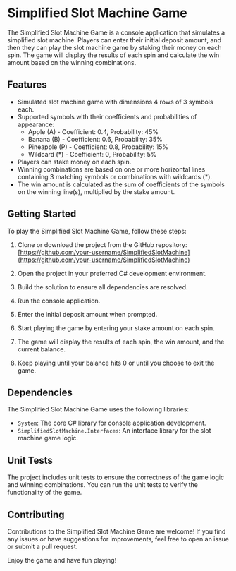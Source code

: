# Simplified Slot Machine Game

The Simplified Slot Machine Game is a console application that simulates a simplified slot machine. Players can enter their initial deposit amount, and then they can play the slot machine game by staking their money on each spin. The game will display the results of each spin and calculate the win amount based on the winning combinations.

## Features

- Simulated slot machine game with dimensions 4 rows of 3 symbols each.
- Supported symbols with their coefficients and probabilities of appearance:
  - Apple (A) - Coefficient: 0.4, Probability: 45%
  - Banana (B) - Coefficient: 0.6, Probability: 35%
  - Pineapple (P) - Coefficient: 0.8, Probability: 15%
  - Wildcard (*) - Coefficient: 0, Probability: 5%
- Players can stake money on each spin.
- Winning combinations are based on one or more horizontal lines containing 3 matching symbols or combinations with wildcards (*).
- The win amount is calculated as the sum of coefficients of the symbols on the winning line(s), multiplied by the stake amount.

## Getting Started

To play the Simplified Slot Machine Game, follow these steps:

1. Clone or download the project from the GitHub repository: [https://github.com/your-username/SimplifiedSlotMachine](https://github.com/your-username/SimplifiedSlotMachine)

2. Open the project in your preferred C# development environment.

3. Build the solution to ensure all dependencies are resolved.

4. Run the console application.

5. Enter the initial deposit amount when prompted.

6. Start playing the game by entering your stake amount on each spin.

7. The game will display the results of each spin, the win amount, and the current balance.

8. Keep playing until your balance hits 0 or until you choose to exit the game.

## Dependencies

The Simplified Slot Machine Game uses the following libraries:

- `System`: The core C# library for console application development.
- `SimplifiedSlotMachine.Interfaces`: An interface library for the slot machine game logic.

## Unit Tests

The project includes unit tests to ensure the correctness of the game logic and winning combinations. You can run the unit tests to verify the functionality of the game.

## Contributing

Contributions to the Simplified Slot Machine Game are welcome! If you find any issues or have suggestions for improvements, feel free to open an issue or submit a pull request.

Enjoy the game and have fun playing!
